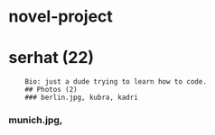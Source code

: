 # novel-project

# serhat (22)
        Bio: just a dude trying to learn how to code.
        ## Photos (2)
        ### berlin.jpg, kubra, kadri
### munich.jpg, 